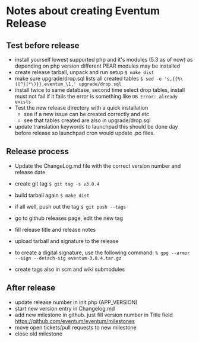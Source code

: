 Notes about creating Eventum Release
====================================

Test before release
-------------------

- install yourself lowest supported php and it's modules (5.3 as of now) as depending on php version different PEAR modules may be installed
- create release tarball, unpack and run setup
`$ make dist`
- make sure upgrade/drop.sql lists all created tables
`$ sed -e 's,{{%\([^}]*\)}},eventum_\1,' upgrade/drop.sql`
- install twice to same database, second time select drop tables, install must not fail
if it fails the error is something like `DB Error: already exists`
- Test the new release directory with a quick installation
  * see if a new issue can be created correctly and etc
  * see that tables created are also in upgrade/drop.sql
- update translation keywords to launchpad
this should be done day before release so launchpad cron would update .po files.

Release process
---------------

- Update the ChangeLog.md file with the correct version number and release date

- create git tag
`$ git tag -s v3.0.4`

- build tarball again
`$ make dist`

- if all well, push out the tag
`$ git push --tags`

- go to github releases page, edit the new tag
- fill release title and release notes
- upload tarball and signature to the release
- to create a digital signature, use the following command:
`% gpg --armor --sign --detach-sig eventum-3.0.4.tar.gz`
- create tags also in scm and wiki submodules

After release
-------------

- update release number in init.php (APP_VERSION)
- start new version entry in Changelog.md
- add new milestone in github. just fill version number in Title field https://github.com/eventum/eventum/milestones
- move open tickets/pull requests to new milestone
- close old milestone
